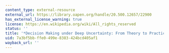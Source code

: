 ```yaml
---
content_type: external-resource
external_url: https://library.oapen.org/handle/20.500.12657/22900
has_external_license_warning: true
license: https://en.wikipedia.org/wiki/All_rights_reserved
status: ''
title: '*Decision Making under Deep Uncertainty: From Theory to Practice* (free download)'
uid: 7a3bf5bb-ffe0-499e-8383-424bcd405af1
wayback_url: ''
---
```

